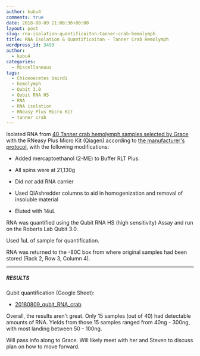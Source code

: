 ```yaml
---
author: kubu4
comments: true
date: 2018-08-09 21:08:36+00:00
layout: post
slug: rna-isolation-quantificaiton-tanner-crab-hemolymph
title: RNA Isolation & Quantificaiton - Tanner Crab Hemolymph
wordpress_id: 3493
author:
  - kubu4
categories:
  - Miscellaneous
tags:
  - Chionoecetes bairdi
  - hemolymph
  - Qubit 3.0
  - Qubit RNA HS
  - RNA
  - RNA isolation
  - RNeasy Plus Micro Kit
  - tanner crab
---
```


Isolated RNA from [40 Tanner crab hemolymph samples selected by Grace](httpss://github.com/RobertsLab/resources/issues/336) with the RNeasy Plus Micro Kit (Qiagen) according to [the manufacturer's protocol](https://github.com/RobertsLab/resources/blob/master/protocols/Commercial_Protocols/Qiagen_RNeasy-Plus-Micro-Handbook.pdf), with the following modifications:





  * Added mercaptoethanol (2-ME) to Buffer RLT Plus.



  * All spins were at 21,130g



  * Did _not_ add RNA carrier



  * Used QIAshredder columns to aid in homogenization and removal of insoluble material



  * Eluted with 14uL






RNA was quantified using the Qubit RNA HS (high sensitivity) Assay and run on the Roberts Lab Qubit 3.0.

Used 1uL of sample for quantification.

RNA was returned to the -80C box from where original samples had been stored (Rack 2, Row 3, Column 4).



* * *





##### RESULTS



Qubit quantification (Google Sheet):





  * [20180809_qubit_RNA_crab](httpss://docs.google.com/spreadsheets/d/1Je45_zXiaZeh478XA5kyFdVQIXiU4rvQeEELfGZTgfY/edit?usp=sharing)



Overall, the results aren't great. Only 15 samples (out of 40) had detectable amounts of RNA. Yields from those 15 samples ranged from 40ng - 300ng, with most landing between 50 - 100ng.

Will pass info along to Grace. Will likely meet with her and Steven to discuss plan on how to move forward.
